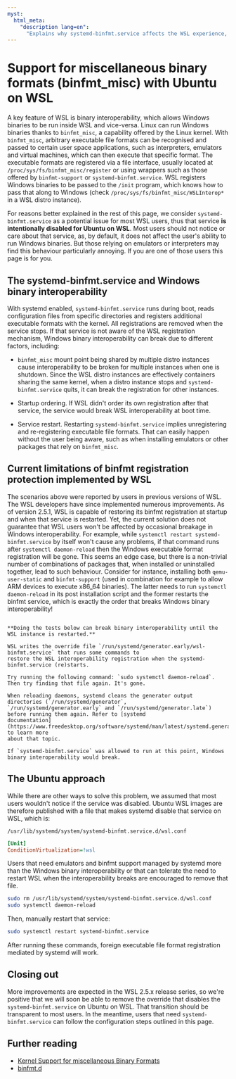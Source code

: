```yaml
---
myst:
  html_meta:
    "description lang=en":
      "Explains why systemd-binfmt.service affects the WSL experience, our approach to the service on the Ubuntu distro and how users can configure the behaviour."
---
```


# Support for miscellaneous binary formats (binfmt_misc) with Ubuntu on WSL

A key feature of  WSL is binary interoperability, which allows
Windows binaries to be run inside WSL and vice-versa. Linux can run Windows binaries thanks to `binfmt_misc`, a
capability offered by the Linux kernel. With `binfmt_misc`, arbitrary executable file formats can be recognised and
passed to certain user space applications, such as interpreters, emulators and virtual machines, which can then
execute that specific format. The executable formats are registered via a file interface, usually located at
`/proc/sys/fs/binfmt_misc/register` or using wrappers such as those offered by `binfmt-support` or
`systemd-binfmt.service`. WSL registers Windows binaries to be passed to the `/init` program, which knows how
to pass that along to Windows (check `/proc/sys/fs/binfmt_misc/WSLInterop*` in a WSL distro instance).

For reasons better explained in the rest of this page, we consider `systemd-binfmt.service` as a potential
issue for most WSL users, thus that service **is intentionally disabled for Ubuntu on WSL**. Most users should
not notice or care about that service, as, by default, it does not affect the user's ability to run Windows
binaries. But those relying on emulators or interpreters may find this behaviour particularly annoying. If
you are one of those users this page is for you.

## The systemd-binfmt.service and Windows binary interoperability

With systemd enabled, `systemd-binfmt.service` runs during boot, reads configuration files from specific
directories and registers additional executable formats with the kernel. All registrations are removed when
the service stops. If that service is not aware of the WSL registration mechanism, Windows binary
interoperability can break due to different factors, including:

- `binfmt_misc` mount point being shared by multiple distro instances cause interoperability to be broken for
multiple instances when one is shutdown. Since the WSL distro instances are effectively containers sharing the
same kernel, when a distro instance stops and `systemd-binfmt.service` quits, it can break the registration
for other instances.

- Startup ordering. If WSL didn't order its own registration after that service, the service would break WSL
interoperability at boot time.

- Service restart. Restarting `systemd-binfmt.service` implies unregistering and re-registering executable
file formats. That can easily happen without the user being aware, such as when installing emulators or other
packages that rely on `binfmt_misc`.

## Current limitations of binfmt registration protection implemented by WSL

The scenarios above were reported by users in previous versions of WSL. The WSL developers have since
implemented numerous improvements. As of version 2.5.1, WSL is capable of restoring its binfmt registration at
startup and when that service is restarted. Yet, the current solution does not guarantee that WSL users won't
be affected by occasional breakage in Windows interoperability. For example, while `systemctl restart
systemd-binfmt.service` by itself won't cause any problems, if that command runs after `systemctl
daemon-reload` then the Windows executable format registration will be gone. This seems an edge case, but
there is a non-trivial number of combinations of packages that, when installed or uninstalled together, lead
to such behaviour. Consider for instance, installing both `qemu-user-static` and `binfmt-support` (used in
combination for example to allow ARM devices to execute x86_64 binaries). The latter needs to run `systemctl
daemon-reload` in its post installation script and the former restarts the binfmt service, which is exactly
the order that breaks Windows binary interoperability!

```{warning} If you really want to understand why that happens

**Doing the tests below can break binary interoperability until the WSL instance is restarted.**

WSL writes the override file `/run/systemd/generator.early/wsl-binfmt.service` that runs some commands to
restore the WSL interoperability registration when the systemd-binfmt.service (re)starts.

Try running the following command: `sudo systemctl daemon-reload`.
Then try finding that file again. It's gone.

When reloading daemons, systemd cleans the generator output directories (`/run/systemd/generator`,
`/run/systemd/generator.early` and `/run/systemd/generator.late`) before running them again. Refer to [systemd
documentation](https://www.freedesktop.org/software/systemd/man/latest/systemd.generator.html) to learn more
about that topic.

If `systemd-binfmt.service` was allowed to run at this point, Windows binary interoperability would break.
```


## The Ubuntu approach

While there are other ways to solve this problem, we assumed that most users wouldn't notice if the service was
disabled. Ubuntu WSL images are therefore published with a file that makes systemd disable that service on WSL,
which is:

`/usr/lib/systemd/system/systemd-binfmt.service.d/wsl.conf`

```ini
[Unit]
ConditionVirtualization=!wsl
```

Users that need emulators and binfmt support managed by systemd more than the Windows binary
interoperability or that can tolerate the need to restart WSL when the interoperability breaks are encouraged
to remove that file.

```bash
sudo rm /usr/lib/systemd/system/systemd-binfmt.service.d/wsl.conf
sudo systemctl daemon-reload
```

Then, manually restart that service:

```bash
sudo systemctl restart systemd-binfmt.service
```

After running these commands, foreign executable file format registration mediated by systemd will work.

## Closing out

More improvements are expected in the WSL 2.5.x release series, so we're positive that we will soon be able to remove the
override that disables the `systemd-binfmt.service` on Ubuntu on WSL. That transition should be
transparent to most users. In the meantime, users that need `systemd-binfmt.service` can follow the configuration steps outlined in
this page.

## Further reading

- [Kernel Support for miscellaneous Binary Formats](https://docs.kernel.org/admin-guide/binfmt-misc.html)
- [binfmt.d](https://www.freedesktop.org/software/systemd/man/latest/binfmt.d.html#)
